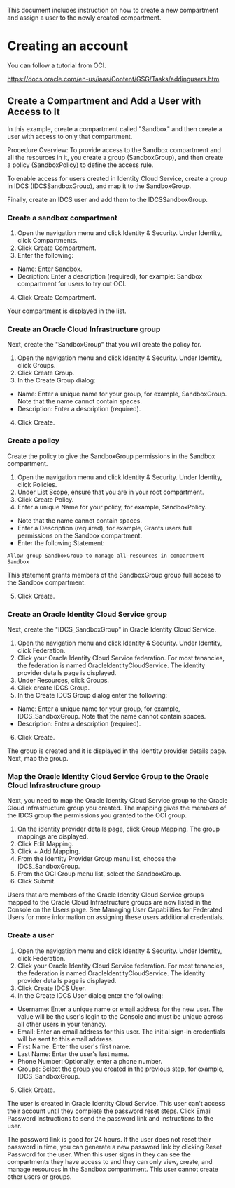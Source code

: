 This document includes instruction on how to create a new compartment and assign a user to the newly created compartment.

# Creating an account

You can follow a tutorial from OCI.

https://docs.oracle.com/en-us/iaas/Content/GSG/Tasks/addingusers.htm


## Create a Compartment and Add a User with Access to It

In this example, create a compartment called "Sandbox" and then create a user with access to only that compartment.

Procedure Overview: To provide access to the Sandbox compartment and all the resources in it, you create a group (SandboxGroup), and then create a policy (SandboxPolicy) to define the access rule.

To enable access for users created in Identity Cloud Service, create a group in IDCS (IDCSSandboxGroup), and map it to the SandboxGroup.

Finally, create an IDCS user and add them to the IDCSSandboxGroup.

### Create a sandbox compartment
1. Open the navigation menu and click Identity & Security. Under Identity, click Compartments.
2. Click Create Compartment.
3. Enter the following:
 * Name: Enter Sandbox.
 * Decription: Enter a description (required), for example: Sandbox compartment for users to try out OCI.
4. Click Create Compartment.

Your compartment is displayed in the list.


### Create an Oracle Cloud Infrastructure group
Next, create the "SandboxGroup" that you will create the policy for.

1. Open the navigation menu and click Identity & Security. Under Identity, click Groups.
2. Click Create Group.
3. In the Create Group dialog:
 * Name: Enter a unique name for your group, for example, SandboxGroup. Note that the name cannot contain spaces.
 * Description: Enter a description (required).
4. Click Create.

### Create a policy
Create the policy to give the SandboxGroup permissions in the Sandbox compartment.

1. Open the navigation menu and click Identity & Security. Under Identity, click Policies.
2. Under List Scope, ensure that you are in your root compartment.
3. Click Create Policy.
4. Enter a unique Name for your policy, for example, SandboxPolicy.

 * Note that the name cannot contain spaces.
 * Enter a Description (required), for example, Grants users full permissions on the Sandbox compartment.
 * Enter the following Statement:

```
Allow group SandboxGroup to manage all-resources in compartment Sandbox
```

This statement grants members of the SandboxGroup group full access to the Sandbox compartment.

5. Click Create.


### Create an Oracle Identity Cloud Service group
Next, create the "IDCS_SandboxGroup" in Oracle Identity Cloud Service.

1. Open the navigation menu and click Identity & Security. Under Identity, click Federation.
2. Click your Oracle Identity Cloud Service federation. For most tenancies, the federation is named OracleIdentityCloudService. The identity provider details page is displayed.
3. Under Resources, click Groups.
4. Click create IDCS Group.
5. In the Create IDCS Group dialog enter the following:
 * Name: Enter a unique name for your group, for example, IDCS_SandboxGroup. Note that the name cannot contain spaces.
 * Description: Enter a description (required).
6. Click Create.

The group is created and it is displayed in the identity provider details page. Next, map the group.


### Map the Oracle Identity Cloud Service Group to the Oracle Cloud Infrastructure group
Next, you need to map the Oracle Identity Cloud Service group to the Oracle Cloud Infrastructure group you created. The mapping gives the members of the IDCS group the permissions you granted to the OCI group.

1. On the identity provider details page, click Group Mapping. The group mappings are displayed.
2. Click Edit Mapping.
3. Click + Add Mapping.
4. From the Identity Provider Group menu list, choose the IDCS_SandboxGroup.
5. From the OCI Group menu list, select the SandboxGroup.
6. Click Submit.


Users that are members of the Oracle Identity Cloud Service groups mapped to the Oracle Cloud Infrastructure groups are now listed in the Console on the Users page. See Managing User Capabilities for Federated Users for more information on assigning these users additional credentials.

### Create a user
1. Open the navigation menu and click Identity & Security. Under Identity, click Federation.
2. Click your Oracle Identity Cloud Service federation. For most tenancies, the federation is named OracleIdentityCloudService. The identity provider details page is displayed.
3. Click Create IDCS User.
4. In the Create IDCS User dialog enter the following:
 * Username: Enter a unique name or email address for the new user. The value will be the user's login to the Console and must be unique across all other users in your tenancy.
 * Email: Enter an email address for this user. The initial sign-in credentials will be sent to this email address.
 * First Name: Enter the user's first name.
 * Last Name: Enter the user's last name.
 * Phone Number: Optionally, enter a phone number.
 * Groups: Select the group you created in the previous step, for example, IDCS_SandboxGroup.
5. Click Create.

The user is created in Oracle Identity Cloud Service. This user can't access their account until they complete the password reset steps.
Click Email Password Instructions to send the password link and instructions to the user.

The password link is good for 24 hours. If the user does not reset their password in time, you can generate a new password link by clicking Reset Password for the user.
When this user signs in they can see the compartments they have access to and they can only view, create, and manage resources in the Sandbox compartment. This user cannot create other users or groups.

